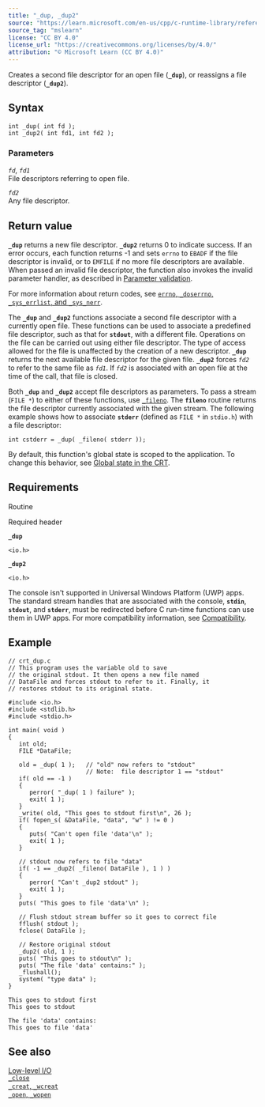 ```yaml
---
title: "_dup, _dup2"
source: "https://learn.microsoft.com/en-us/cpp/c-runtime-library/reference/dup-dup2?view=msvc-170"
source_tag: "mslearn"
license: "CC BY 4.0"
license_url: "https://creativecommons.org/licenses/by/4.0/"
attribution: "© Microsoft Learn (CC BY 4.0)"
---
```

Creates a second file descriptor for an open file (**`_dup`**), or reassigns a file descriptor (**`_dup2`**).

## Syntax

```
int _dup( int fd );
int _dup2( int fd1, int fd2 );
```

### Parameters

_`fd`_, _`fd1`_  
File descriptors referring to open file.

_`fd2`_  
Any file descriptor.

## Return value

**`_dup`** returns a new file descriptor. **`_dup2`** returns 0 to indicate success. If an error occurs, each function returns -1 and sets `errno` to `EBADF` if the file descriptor is invalid, or to `EMFILE` if no more file descriptors are available. When passed an invalid file descriptor, the function also invokes the invalid parameter handler, as described in [Parameter validation](https://learn.microsoft.com/en-us/cpp/c-runtime-library/parameter-validation?view=msvc-170).

For more information about return codes, see [`errno`, `_doserrno`, `_sys_errlist`, and `_sys_nerr`](https://learn.microsoft.com/en-us/cpp/c-runtime-library/errno-doserrno-sys-errlist-and-sys-nerr?view=msvc-170).

The **`_dup`** and **`_dup2`** functions associate a second file descriptor with a currently open file. These functions can be used to associate a predefined file descriptor, such as that for **`stdout`**, with a different file. Operations on the file can be carried out using either file descriptor. The type of access allowed for the file is unaffected by the creation of a new descriptor. **`_dup`** returns the next available file descriptor for the given file. **`_dup2`** forces _`fd2`_ to refer to the same file as _`fd1`_. If _`fd2`_ is associated with an open file at the time of the call, that file is closed.

Both **`_dup`** and **`_dup2`** accept file descriptors as parameters. To pass a stream (`FILE *`) to either of these functions, use [`_fileno`](https://learn.microsoft.com/en-us/cpp/c-runtime-library/reference/fileno?view=msvc-170). The **`fileno`** routine returns the file descriptor currently associated with the given stream. The following example shows how to associate **`stderr`** (defined as `FILE *` in `stdio.h`) with a file descriptor:

```
int cstderr = _dup( _fileno( stderr ));
```

By default, this function's global state is scoped to the application. To change this behavior, see [Global state in the CRT](https://learn.microsoft.com/en-us/cpp/c-runtime-library/global-state?view=msvc-170).

## Requirements

Routine

Required header

**`_dup`**

`<io.h>`

**`_dup2`**

`<io.h>`

The console isn't supported in Universal Windows Platform (UWP) apps. The standard stream handles that are associated with the console, **`stdin`**, **`stdout`**, and **`stderr`**, must be redirected before C run-time functions can use them in UWP apps. For more compatibility information, see [Compatibility](https://learn.microsoft.com/en-us/cpp/c-runtime-library/compatibility?view=msvc-170).

## Example

```
// crt_dup.c
// This program uses the variable old to save
// the original stdout. It then opens a new file named
// DataFile and forces stdout to refer to it. Finally, it
// restores stdout to its original state.

#include <io.h>
#include <stdlib.h>
#include <stdio.h>

int main( void )
{
   int old;
   FILE *DataFile;

   old = _dup( 1 );   // "old" now refers to "stdout"
                      // Note:  file descriptor 1 == "stdout"
   if( old == -1 )
   {
      perror( "_dup( 1 ) failure" );
      exit( 1 );
   }
   _write( old, "This goes to stdout first\n", 26 );
   if( fopen_s( &DataFile, "data", "w" ) != 0 )
   {
      puts( "Can't open file 'data'\n" );
      exit( 1 );
   }

   // stdout now refers to file "data"
   if( -1 == _dup2( _fileno( DataFile ), 1 ) )
   {
      perror( "Can't _dup2 stdout" );
      exit( 1 );
   }
   puts( "This goes to file 'data'\n" );

   // Flush stdout stream buffer so it goes to correct file
   fflush( stdout );
   fclose( DataFile );

   // Restore original stdout
   _dup2( old, 1 );
   puts( "This goes to stdout\n" );
   puts( "The file 'data' contains:" );
   _flushall();
   system( "type data" );
}
```

```
This goes to stdout first
This goes to stdout

The file 'data' contains:
This goes to file 'data'
```

## See also

[Low-level I/O](https://learn.microsoft.com/en-us/cpp/c-runtime-library/low-level-i-o?view=msvc-170)  
[`_close`](https://learn.microsoft.com/en-us/cpp/c-runtime-library/reference/close?view=msvc-170)  
[`_creat`, `_wcreat`](https://learn.microsoft.com/en-us/cpp/c-runtime-library/reference/creat-wcreat?view=msvc-170)  
[`_open`, `_wopen`](https://learn.microsoft.com/en-us/cpp/c-runtime-library/reference/open-wopen?view=msvc-170)